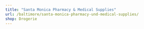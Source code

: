 ```yaml
---
title: "Santa Monica Pharmacy & Medical Supplies"
url: /baltimore/santa-monica-pharmacy-und-medical-supplies/
shop: Drogerie
---
```


